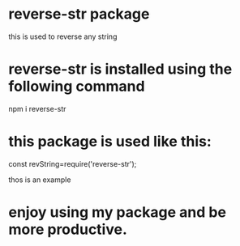 # reverse-str package

this is used to reverse any string

# reverse-str is installed using the following command

   npm i reverse-str

# this package is used like this:

  const revString=require('reverse-str');

  thos is an example


  # enjoy using my package and be more productive.